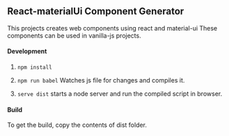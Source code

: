 ## React-materialUi Component Generator

This projects creates web components using react and material-ui
These components can be used in vanilla-js projects.

#### Development

1. `npm install`

2. `npm run babel` Watches js file for changes and compiles it.

3. `serve dist` starts a node server and run the compiled script in browser.

#### Build

To get the build, copy the contents of dist folder.